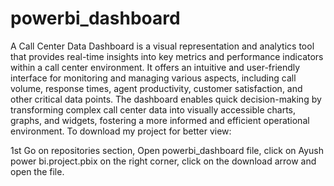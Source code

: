 # powerbi_dashboard
A Call Center Data Dashboard is a visual representation and analytics tool that provides real-time insights into key metrics and performance indicators within a call center environment. It offers an intuitive and user-friendly interface for monitoring and managing various aspects, including call volume, response times, agent productivity, customer satisfaction, and other critical data points. The dashboard enables quick decision-making by transforming complex call center data into visually accessible charts, graphs, and widgets, fostering a more informed and efficient operational environment.
To download my project for better view:

1st Go on repositories section,
Open powerbi_dashboard file,
click on Ayush power bi.project.pbix
on the right corner,
click on the download arrow and open the file.
